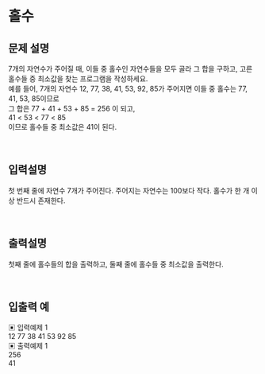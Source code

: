 # 홀수

## 문제 설명
7개의 자연수가 주어질 때, 이들 중 홀수인 자연수들을 모두 골라 그 합을 구하고, 고른 홀수들 중 최소값을 찾는 프로그램을 작성하세요. <br>
예를 들어, 7개의 자연수 12, 77, 38, 41, 53, 92, 85가 주어지면 이들 중 홀수는 77, 41, 53, 85이므로 <br> 
그 합은 77 + 41 + 53 + 85 = 256 이 되고, <br>
41 < 53 < 77 < 85 <br>
이므로 홀수들 중 최소값은 41이 된다.

<br>

## 입력설명
첫 번째 줄에 자연수 7개가 주어진다. 주어지는 자연수는 100보다 작다. 홀수가 한 개 이상 반드시 존재한다.

<br>

## 출력설명
첫째 줄에 홀수들의 합을 출력하고, 둘째 줄에 홀수들 중 최소값을 출력한다.

<br>

## 입출력 예
▣ 입력예제 1 <br>
12 77 38 41 53 92 85 <br>
▣ 출력예제 1 <br>
256 <br>
41 <br>